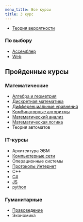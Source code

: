```yaml
---
menu_title: Все курсы
title: 3 курс
---
```


* [Теория вероятности](terver)

### По выбору

* [Ассемблер](assembler)
* [Web](web)

## Пройденные курсы

### Математические

* [Алгебра и геометрия](algem/)
* [Дискретная математика](diskret/)
* [Дифференциальные уравнения](diffur/)
* [Комбинаторные алгоритмы](combalg/)
* [Математический анализ](matan)
* [Математическая логика](logic)
* Теория автоматов

### IT-курсы

* Архитектура ЭВМ
* [Компьютерные сети](https://www.asozykin.ru/courses/networks)
* Операционные системы
* [Протоколы Интернет](inet/)
* С++
* [C#](https://ulearn.me)
* [JS](js.pdf)
* [python](https://www.youtube.com/channel/UClQJvX1TXm0rXoxFtTczNog/playlists)

### Гуманитарные

* [Правоведение](https://docs.google.com/document/d/1jV1fqRsaz7bbDc882UzEfLF8AZTGTC0LLIiUIOA10bQ/edit)
* Экономика